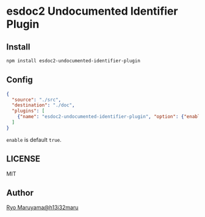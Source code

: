 # esdoc2 Undocumented Identifier Plugin
## Install
```bash
npm install esdoc2-undocumented-identifier-plugin
```

## Config
```json
{
  "source": "./src",
  "destination": "./doc",
  "plugins": [
    {"name": "esdoc2-undocumented-identifier-plugin", "option": {"enable": true}}
  ]
}
```

`enable` is default `true`.

## LICENSE
MIT

## Author
[Ryo Maruyama@h13i32maru](https://github.com/h13i32maru)
